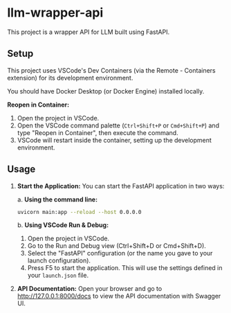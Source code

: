 # llm-wrapper-api

This project is a wrapper API for LLM built using FastAPI.

## Setup

This project uses VSCode's Dev Containers (via the Remote - Containers extension) for its development environment.

You should have Docker Desktop (or Docker Engine) installed locally.

**Reopen in Container:**

1. Open the project in VSCode.
1. Open the VSCode command palette (`Ctrl+Shift+P` or `Cmd+Shift+P`) and type "Reopen in Container", then execute the command.
1. VSCode will restart inside the container, setting up the development environment.

## Usage

1. **Start the Application:** You can start the FastAPI application in two ways:

   a. **Using the command line:**

   ```bash
   uvicorn main:app --reload --host 0.0.0.0
   ```

   b. **Using VSCode Run & Debug:**

   1. Open the project in VSCode.
   1. Go to the Run and Debug view (Ctrl+Shift+D or Cmd+Shift+D).
   1. Select the "FastAPI" configuration (or the name you gave to your launch configuration).
   1. Press F5 to start the application. This will use the settings defined in your `launch.json` file.

1. **API Documentation:** Open your browser and go to http://127.0.0.1:8000/docs to view the API documentation with Swagger UI.
